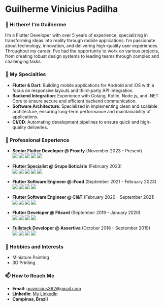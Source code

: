 # Guilherme Vinicius Padilha

### 👋 Hi there! I'm Guilherme

I’m a Flutter Developer with over 5 years of experience, specializing in transforming ideas into reality through mobile applications. I’m passionate about technology, innovation, and delivering high-quality user experiences. Throughout my career, I’ve had the opportunity to work on various projects, from creating robust design systems to leading teams through complex and challenging tasks.

### 🚀 My Specialties

- **Flutter & Dart**: Building mobile applications for Android and iOS with a focus on responsive layouts and third-party API integration.
- **Backend Integration**: Experience with Golang, Kotlin, Node.js, and .NET Core to ensure secure and efficient backend communication.
- **Software Architecture**: Specialized in implementing clean and scalable architecture, ensuring long-term performance and maintainability of applications.
- **CI/CD**: Automating development pipelines to ensure quick and high-quality deliveries.

### 💼 Professional Experience

- **Senior Flutter Developer @ Proxify** (November 2023 - Present)  
  <img src="https://img.shields.io/badge/Flutter-02569B?logo=flutter&logoColor=white"/> <img src="https://img.shields.io/badge/Firebase-FFCA28?logo=firebase&logoColor=black"/> <img src="https://img.shields.io/badge/JavaScript-F7DF1E?logo=javascript&logoColor=black"/> <img src="https://img.shields.io/badge/Android-3DDC84?logo=android&logoColor=white"/> <img src="https://img.shields.io/badge/iOS-000000?logo=ios&logoColor=white"/>

- **Flutter Specialist @ Grupo Boticário** (February 2023)  
  <img src="https://img.shields.io/badge/Flutter-02569B?logo=flutter&logoColor=white"/> <img src="https://img.shields.io/badge/CI/CD-006BB6?logo=azure-pipelines&logoColor=white"/> <img src="https://img.shields.io/badge/React-61DAFB?logo=react&logoColor=black"/> <img src="https://img.shields.io/badge/JavaScript-F7DF1E?logo=javascript&logoColor=black"/> <img src="https://img.shields.io/badge/TypeScript-3178C6?logo=typescript&logoColor=white"/>

- **Flutter Software Engineer @ iFood** (September 2021 - February 2023)  
  <img src="https://img.shields.io/badge/Flutter-02569B?logo=flutter&logoColor=white"/> <img src="https://img.shields.io/badge/Go-00ADD8?logo=go&logoColor=white"/> <img src="https://img.shields.io/badge/Kotlin-0095D5?logo=kotlin&logoColor=white"/> <img src="https://img.shields.io/badge/Node.js-339933?logo=node.js&logoColor=white"/>

- **Flutter Software Engineer @ CI&T** (February 2020 - September 2021)  
  <img src="https://img.shields.io/badge/Flutter-02569B?logo=flutter&logoColor=white"/> <img src="https://img.shields.io/badge/Android-3DDC84?logo=android&logoColor=white"/> <img src="https://img.shields.io/badge/iOS-000000?logo=ios&logoColor=white"/> <img src="https://img.shields.io/badge/Kotlin-0095D5?logo=kotlin&logoColor=white"/>

- **Flutter Developer @ Fitcard** (September 2019 - January 2020)  
  <img src="https://img.shields.io/badge/Flutter-02569B?logo=flutter&logoColor=white"/> <img src="https://img.shields.io/badge/iOS-000000?logo=ios&logoColor=white"/> <img src="https://img.shields.io/badge/Android-3DDC84?logo=android&logoColor=white"/> <img src="https://img.shields.io/badge/.NET_Core-512BD4?logo=dotnet&logoColor=white"/>

- **Fullstack Developer @ Assertiva** (October 2018 - September 2019)  
  <img src="https://img.shields.io/badge/Java-007396?logo=java&logoColor=white"/> <img src="https://img.shields.io/badge/React-61DAFB?logo=react&logoColor=black"/> <img src="https://img.shields.io/badge/Spring-6DB33F?logo=spring&logoColor=white"/> <img src="https://img.shields.io/badge/PostgreSQL-336791?logo=postgresql&logoColor=white"/>

### 🎨 Hobbies and Interests

- Miniature Painting
- 3D Printing

### 📫 How to Reach Me

- **Email**: guivinicius362@gmail.com
- **LinkedIn**: [My LinkedIn]([https://www.linkedin.com/in/your-username](https://www.linkedin.com/in/guilherme-vinicius-padilha-67744a157/))
- **Campinas, Brazil**
